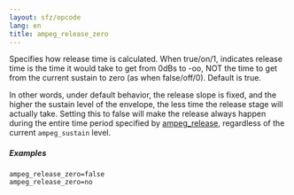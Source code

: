 ```yaml
---
layout: sfz/opcode
lang: en
title: ampeg_release_zero
---
```

Specifies how release time is calculated. When true/on/1, indicates release time
is the time it would take to get from 0dBs to -oo, NOT the time to get from
the current sustain to zero (as when false/off/0). Default is true.

In other words, under default behavior, the release slope is fixed,
and the higher the sustain level of the envelope, the less time the release
stage will actually take. Setting this to false will make the release always
happen during the entire time period specified by [ampeg_release]((eg_type)_release),
regardless of the current `ampeg_sustain` level.

##### Examples

```
ampeg_release_zero=false
ampeg_release_zero=no
```
